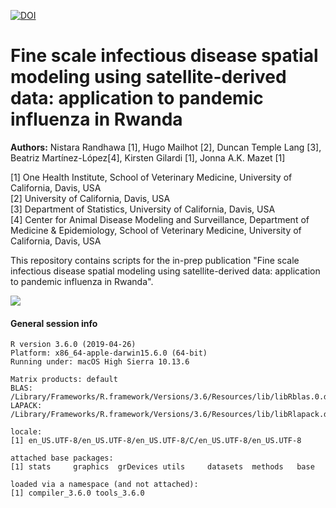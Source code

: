 [![DOI](https://zenodo.org/badge/292466117.svg)](https://zenodo.org/badge/latestdoi/292466117)

# Fine scale infectious disease spatial modeling using satellite-derived data: application to pandemic influenza in Rwanda

**Authors:** Nistara Randhawa [1], Hugo Mailhot [2], Duncan Temple Lang [3], Beatriz Martínez-López[4], Kirsten Gilardi [1], Jonna A.K. Mazet [1]

[1] One Health Institute, School of Veterinary Medicine, University of California, Davis, USA  
[2] University of California, Davis, USA  
[3] Department of Statistics, University of California, Davis, USA  
[4] Center for Animal Disease Modeling and Surveillance, Department of Medicine & Epidemiology, School of Veterinary Medicine, University of California, Davis, USA

This repository contains scripts for the in-prep publication "Fine scale infectious disease spatial modeling using satellite-derived data: application to pandemic influenza in Rwanda".

![](/figs/simulation-eg.gif)

#### General session info
```
R version 3.6.0 (2019-04-26)
Platform: x86_64-apple-darwin15.6.0 (64-bit)
Running under: macOS High Sierra 10.13.6

Matrix products: default
BLAS:   /Library/Frameworks/R.framework/Versions/3.6/Resources/lib/libRblas.0.dylib
LAPACK: /Library/Frameworks/R.framework/Versions/3.6/Resources/lib/libRlapack.dylib

locale:
[1] en_US.UTF-8/en_US.UTF-8/en_US.UTF-8/C/en_US.UTF-8/en_US.UTF-8

attached base packages:
[1] stats     graphics  grDevices utils     datasets  methods   base     

loaded via a namespace (and not attached):
[1] compiler_3.6.0 tools_3.6.0   
```
